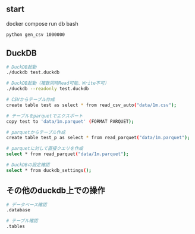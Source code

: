 ## start

docker compose run db bash

```sh
python gen_csv 1000000
```

## DuckDB

```sh
# DuckDB起動
./duckdb test.duckdb

# DuckDB起動（複数同時Read可能、Write不可）
./duckdb --readonly test.duckdb

# CSVからテーブル作成
create table test as select * from read_csv_auto("data/1m.csv");

# テーブルをparquetでエクスポート
copy test to 'data/1m.parquet' (FORMAT PARQUET);

# parquetからテーブル作成
create table test_p as select * from read_parquet("data/1m.parquet");

# parquetに対して直接クエリを作成
select * from read_parquet("data/1m.parquet");

# DuckDBの設定確認
select * from duckdb_settings();
```

## その他のduckdb上での操作

```sh
# データベース確認
.database

# テーブル確認
.tables
```

